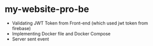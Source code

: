 # my-website-pro-be
+ Validating JWT Token from Front-end (which used jwt token from firebase)
+ Implementing Docker file and Docker Compose
+ Server sent event
